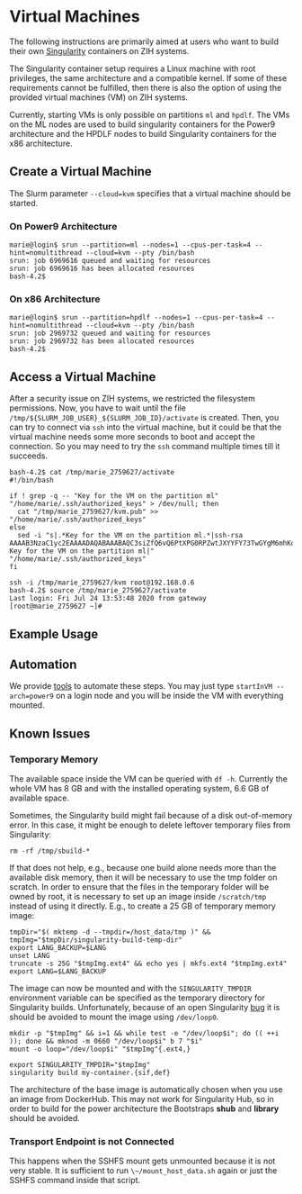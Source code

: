 # Virtual Machines

The following instructions are primarily aimed at users who want to build their own
[Singularity](containers.md) containers on ZIH systems.

The Singularity container setup requires a Linux machine with root privileges, the same architecture
and a compatible kernel. If some of these requirements cannot be fulfilled, then there is also the
option of using the provided virtual machines (VM) on ZIH systems.

Currently, starting VMs is only possible on partitions `ml` and `hpdlf`. The VMs on the ML nodes are
used to build singularity containers for the Power9 architecture and the HPDLF nodes to build
Singularity containers for the x86 architecture.

## Create a Virtual Machine

The Slurm parameter `--cloud=kvm` specifies that a virtual machine should be started.

### On Power9 Architecture

```console
marie@login$ srun --partition=ml --nodes=1 --cpus-per-task=4 --hint=nomultithread --cloud=kvm --pty /bin/bash
srun: job 6969616 queued and waiting for resources
srun: job 6969616 has been allocated resources
bash-4.2$
```

### On x86 Architecture

```console
marie@login$ srun --partition=hpdlf --nodes=1 --cpus-per-task=4 --hint=nomultithread --cloud=kvm --pty /bin/bash
srun: job 2969732 queued and waiting for resources
srun: job 2969732 has been allocated resources
bash-4.2$
```

## Access a Virtual Machine

After a security issue on ZIH systems, we restricted the filesystem permissions. Now, you have to
wait until the file `/tmp/${SLURM_JOB_USER}_${SLURM_JOB_ID}/activate` is created. Then, you can try
to connect via `ssh` into the virtual machine, but it could be that the virtual machine needs some
more seconds to boot and accept the connection. So you may need to try the `ssh` command multiple
times till it succeeds.

```console
bash-4.2$ cat /tmp/marie_2759627/activate
#!/bin/bash

if ! grep -q -- "Key for the VM on the partition ml" "/home/marie/.ssh/authorized_keys" > /dev/null; then
  cat "/tmp/marie_2759627/kvm.pub" >> "/home/marie/.ssh/authorized_keys"
else
  sed -i "s|.*Key for the VM on the partition ml.*|ssh-rsa AAAAB3NzaC1yc2EAAAADAQABAAABAQC3siZfQ6vQ6PtXPG0RPZwtJXYYFY73TwGYgM6mhKoWHvg+ZzclbBWVU0OoU42B3Ddofld7TFE8sqkHM6M+9jh8u+pYH4rPZte0irw5/27yM73M93q1FyQLQ8Rbi2hurYl5gihCEqomda7NQVQUjdUNVc6fDAvF72giaoOxNYfvqAkw8lFyStpqTHSpcOIL7pm6f76Jx+DJg98sXAXkuf9QK8MurezYVj1qFMho570tY+83ukA04qQSMEY5QeZ+MJDhF0gh8NXjX/6+YQrdh8TklPgOCmcIOI8lwnPTUUieK109ndLsUFB5H0vKL27dA2LZ3ZK+XRCENdUbpdoG2Czz Key for the VM on the partition ml|" "/home/marie/.ssh/authorized_keys"
fi

ssh -i /tmp/marie_2759627/kvm root@192.168.0.6
bash-4.2$ source /tmp/marie_2759627/activate
Last login: Fri Jul 24 13:53:48 2020 from gateway
[root@marie_2759627 ~]#
```

## Example Usage

## Automation

We provide [tools](virtual_machines_tools.md) to automate these steps. You may just type `startInVM
--arch=power9` on a login node and you will be inside the VM with everything mounted.

## Known Issues

### Temporary Memory

The available space inside the VM can be queried with `df -h`. Currently the whole VM has 8 GB and
with the installed operating system, 6.6 GB of available space.

Sometimes, the Singularity build might fail because of a disk out-of-memory error. In this case, it
might be enough to delete leftover temporary files from Singularity:

```console
rm -rf /tmp/sbuild-*
```

If that does not help, e.g., because one build alone needs more than the available disk memory, then
it will be necessary to use the tmp folder on scratch. In order to ensure that the files in the
temporary folder will be owned by root, it is necessary to set up an image inside `/scratch/tmp`
instead of using it directly. E.g., to create a 25 GB of temporary memory image:

```console
tmpDir="$( mktemp -d --tmpdir=/host_data/tmp )" && tmpImg="$tmpDir/singularity-build-temp-dir"
export LANG_BACKUP=$LANG
unset LANG
truncate -s 25G "$tmpImg.ext4" && echo yes | mkfs.ext4 "$tmpImg.ext4"
export LANG=$LANG_BACKUP
```

The image can now be mounted and with the `SINGULARITY_TMPDIR` environment variable can be
specified as the temporary directory for Singularity builds. Unfortunately, because of an open
Singularity [bug](https://github.com/sylabs/singularity/issues/32) it is should be avoided to mount
the image using `/dev/loop0`.

```console
mkdir -p "$tmpImg" && i=1 && while test -e "/dev/loop$i"; do (( ++i )); done && mknod -m 0660 "/dev/loop$i" b 7 "$i"
mount -o loop="/dev/loop$i" "$tmpImg"{.ext4,}

export SINGULARITY_TMPDIR="$tmpImg"
singularity build my-container.{sif,def}
```

The architecture of the base image is automatically chosen when you use an image from DockerHub.
This may not work for Singularity Hub, so in order to build for the power architecture the
Bootstraps **shub** and **library** should be avoided.

### Transport Endpoint is not Connected

This happens when the SSHFS mount gets unmounted because it is not very stable. It is sufficient to
run `\~/mount_host_data.sh` again or just the SSHFS command inside that script.
